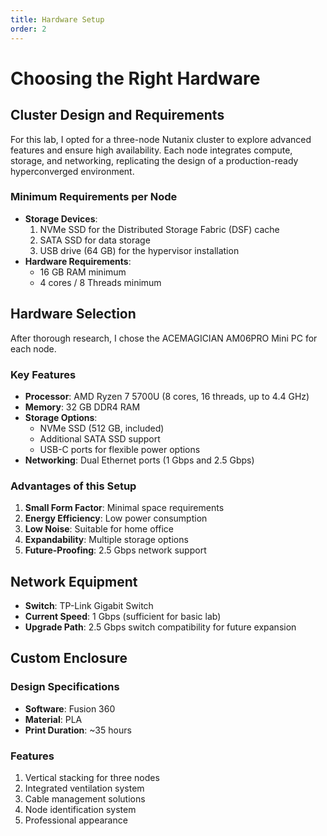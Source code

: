```yaml
---
title: Hardware Setup
order: 2
---
```


# Choosing the Right Hardware

## Cluster Design and Requirements
For this lab, I opted for a three-node Nutanix cluster to explore advanced features and ensure high availability. Each node integrates compute, storage, and networking, replicating the design of a production-ready hyperconverged environment.

### Minimum Requirements per Node
- **Storage Devices**:
  1. NVMe SSD for the Distributed Storage Fabric (DSF) cache
  2. SATA SSD for data storage
  3. USB drive (64 GB) for the hypervisor installation
- **Hardware Requirements**:
  - 16 GB RAM minimum
  - 4 cores / 8 Threads minimum

## Hardware Selection
After thorough research, I chose the ACEMAGICIAN AM06PRO Mini PC for each node.

### Key Features
- **Processor**: AMD Ryzen 7 5700U (8 cores, 16 threads, up to 4.4 GHz)
- **Memory**: 32 GB DDR4 RAM
- **Storage Options**:
  - NVMe SSD (512 GB, included)
  - Additional SATA SSD support
  - USB-C ports for flexible power options
- **Networking**: Dual Ethernet ports (1 Gbps and 2.5 Gbps)

### Advantages of this Setup
1. **Small Form Factor**: Minimal space requirements
2. **Energy Efficiency**: Low power consumption
3. **Low Noise**: Suitable for home office
4. **Expandability**: Multiple storage options
5. **Future-Proofing**: 2.5 Gbps network support

## Network Equipment
- **Switch**: TP-Link Gigabit Switch
- **Current Speed**: 1 Gbps (sufficient for basic lab)
- **Upgrade Path**: 2.5 Gbps switch compatibility for future expansion

## Custom Enclosure
### Design Specifications
- **Software**: Fusion 360
- **Material**: PLA
- **Print Duration**: ~35 hours

### Features
1. Vertical stacking for three nodes
2. Integrated ventilation system
3. Cable management solutions
4. Node identification system
5. Professional appearance 